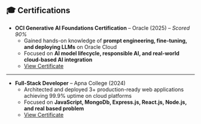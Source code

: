 ## 🎓 Certifications  

- **OCI Generative AI Foundations Certification** – Oracle (2025) – *Scored 90%*  
  - Gained hands-on knowledge of **prompt engineering, fine-tuning, and deploying LLMs** on Oracle Cloud  
  - Focused on **AI model lifecycle, responsible AI, and real-world cloud-based AI integration**  
  - [View Certificate]([https://www.example.com/your-certificate-link](https://github.com/albenusmurmu/Certifications/blob/main/eCertificate.pdf))
---    
- **Full-Stack Developer** – Apna College (2024)  
  - Architected and deployed 3+ production-ready web applications achieving 99.9% uptime on cloud platforms
  - Focused on **JavaScript, MongoDb, Express.js, React.js, Node.js, and real based problem**  
  - [View Certificate](https://www.github.com/your-certificate-link)
